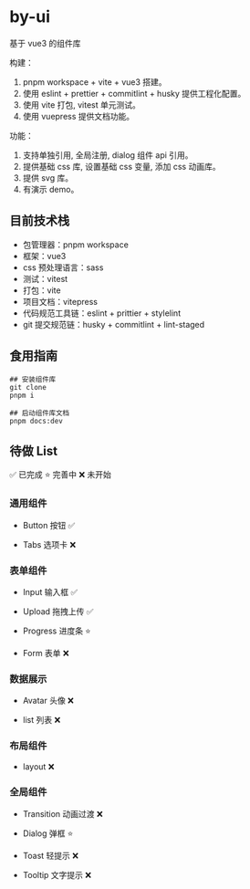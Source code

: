 # by-ui

基于 vue3 的组件库

构建：

1. pnpm workspace + vite + vue3 搭建。
2. 使用 eslint + prettier + commitlint + husky 提供工程化配置。
3. 使用 vite 打包, vitest 单元测试。
4. 使用 vuepress 提供文档功能。

功能：

1. 支持单独引用, 全局注册, dialog 组件 api 引用。
2. 提供基础 css 库, 设置基础 css 变量, 添加 css 动画库。
3. 提供 svg 库。
4. 有演示 demo。

## 目前技术栈

- 包管理器：pnpm workspace
- 框架：vue3
- css 预处理语言：sass
- 测试：vitest
- 打包：vite
- 项目文档：vitepress
- 代码规范工具链：eslint + prittier + stylelint
- git 提交规范链：husky + commitlint + lint-staged

## 食用指南

```
## 安装组件库
git clone
pnpm i

## 启动组件库文档
pnpm docs:dev
```

## 待做 List

✅ 已完成 ⭐️ 完善中 ❌ 未开始

### 通用组件

- Button 按钮 ✅

- Tabs 选项卡 ❌

### 表单组件

- Input 输入框 ✅

- Upload 拖拽上传 ✅

- Progress 进度条 ⭐️

- Form 表单 ❌

### 数据展示

- Avatar 头像 ❌

- list 列表 ❌

### 布局组件

- layout ❌

### 全局组件

- Transition 动画过渡 ❌

- Dialog 弹框 ⭐️

- Toast 轻提示 ❌

- Tooltip 文字提示 ❌
